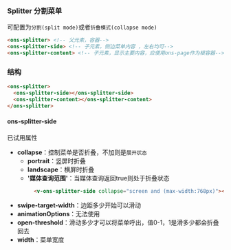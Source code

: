### Splitter 分割菜单
可配置为`分割(split mode)`或者`折叠模式(collapse mode)`
```html
<ons-splitter> <!-- 父元素，容器-->
<ons-splitter-side> <!-- 子元素，侧边菜单内容 ，左右均可-->
<ons-splitter-content> <!-- 子元素，显示主要内容，应使用ons-page作为根容器-->
```

### 结构
```html
<ons-splitter>
  <ons-splitter-side></ons-splitter-side>
  <ons-splitter-content></ons-splitter-content>
</ons-splitter>
```


#### ons-splitter-side
已试用属性
* **collapse**：控制菜单是否折叠，不加则是`展开状态`
  * **portrait**：竖屏时折叠
  * **landscape**：横屏时折叠
  * **'媒体查询范围'**：当媒体查询返回true则处于折叠状态
    ```html
      <v-ons-splitter-side collapse="screen and (max-width:768px)"></v-ons-splitter-side>
    ```
* **swipe-target-width**：边距多少开始可以滑动
* **animationOptions**：无法使用
* **open-threshold**：滑动多少才可以将菜单呼出，值0-1，1是滑多少都会折叠回去
* **width**：菜单宽度

    